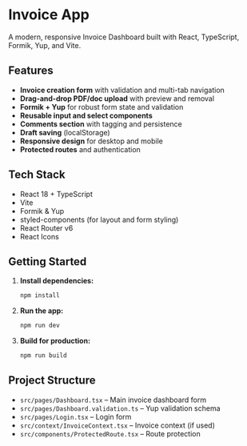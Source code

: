 # Invoice App

A modern, responsive Invoice Dashboard built with React, TypeScript, Formik, Yup, and Vite.

## Features
- **Invoice creation form** with validation and multi-tab navigation
- **Drag-and-drop PDF/doc upload** with preview and removal
- **Formik + Yup** for robust form state and validation
- **Reusable input and select components**
- **Comments section** with tagging and persistence
- **Draft saving** (localStorage)
- **Responsive design** for desktop and mobile
- **Protected routes** and authentication

## Tech Stack
- React 18 + TypeScript
- Vite
- Formik & Yup
- styled-components (for layout and form styling)
- React Router v6
- React Icons

## Getting Started

1. **Install dependencies:**
   ```bash
   npm install
   ```
2. **Run the app:**
   ```bash
   npm run dev
   ```
3. **Build for production:**
   ```bash
   npm run build
   ```

## Project Structure
- `src/pages/Dashboard.tsx` – Main invoice dashboard form
- `src/pages/Dashboard.validation.ts` – Yup validation schema
- `src/pages/Login.tsx` – Login form
- `src/context/InvoiceContext.tsx` – Invoice context (if used)
- `src/components/ProtectedRoute.tsx` – Route protection

